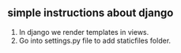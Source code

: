## simple instructions about django
1. In django we render templates in views.
2. Go into settings.py file to add staticfiles folder.